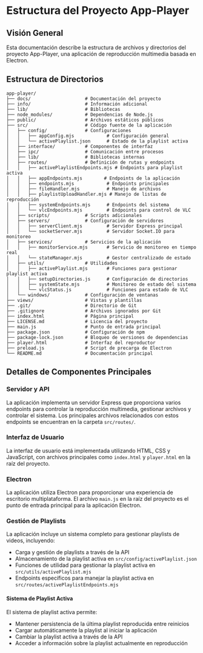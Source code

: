 # Estructura del Proyecto App-Player

## Visión General

Esta documentación describe la estructura de archivos y directorios del proyecto App-Player, una aplicación de reproducción multimedia basada en Electron.

## Estructura de Directorios

```
app-player/
├── docs/                    # Documentación del proyecto
├── info/                    # Información adicional
├── lib/                     # Bibliotecas
├── node_modules/            # Dependencias de Node.js
├── public/                  # Archivos estáticos públicos
├── src/                     # Código fuente de la aplicación
│   ├── config/              # Configuraciones
│   │   ├── appConfig.mjs            # Configuración general
│   │   └── activePlaylist.json      # Estado de la playlist activa
│   ├── interface/           # Componentes de interfaz
│   ├── ipc/                 # Comunicación entre procesos
│   ├── lib/                 # Bibliotecas internas
│   ├── routes/              # Definición de rutas y endpoints
│   │   ├── activePlaylistEndpoints.mjs # Endpoints para playlist activa
│   │   ├── appEndpoints.mjs        # Endpoints de la aplicación
│   │   ├── endpoints.mjs            # Endpoints principales
│   │   ├── fileHandler.mjs          # Manejo de archivos
│   │   ├── playlistUploadHandler.mjs # Manejo de listas de reproducción
│   │   ├── systemEndpoints.mjs      # Endpoints del sistema
│   │   └── vlcEndpoints.mjs         # Endpoints para control de VLC
│   ├── scripts/             # Scripts adicionales
│   ├── servers/             # Configuración de servidores
│   │   ├── serverClient.mjs         # Servidor Express principal
│   │   └── socketServer.mjs         # Servidor Socket.IO para monitoreo
│   ├── services/            # Servicios de la aplicación
│   │   ├── monitorService.mjs       # Servicio de monitoreo en tiempo real
│   │   └── stateManager.mjs         # Gestor centralizado de estado
│   ├── utils/               # Utilidades
│   │   ├── activePlaylist.mjs       # Funciones para gestionar playlist activa
│   │   ├── setupDirectories.js      # Configuración de directorios
│   │   ├── systemState.mjs          # Monitoreo de estado del sistema
│   │   └── vlcStatus.js             # Funciones para estado de VLC
│   └── windows/             # Configuración de ventanas
├── views/                   # Vistas y plantillas
├── .git/                    # Directorio de Git
├── .gitignore               # Archivos ignorados por Git
├── index.html               # Página principal
├── LICENSE.md               # Licencia del proyecto
├── main.js                  # Punto de entrada principal
├── package.json             # Configuración de npm
├── package-lock.json        # Bloqueo de versiones de dependencias
├── player.html              # Interfaz del reproductor
├── preload.js               # Script de precarga de Electron
└── README.md                # Documentación principal
```

## Detalles de Componentes Principales

### Servidor y API

La aplicación implementa un servidor Express que proporciona varios endpoints para controlar la reproducción multimedia, gestionar archivos y controlar el sistema. Los principales archivos relacionados con estos endpoints se encuentran en la carpeta `src/routes/`.

### Interfaz de Usuario

La interfaz de usuario está implementada utilizando HTML, CSS y JavaScript, con archivos principales como `index.html` y `player.html` en la raíz del proyecto.

### Electron

La aplicación utiliza Electron para proporcionar una experiencia de escritorio multiplataforma. El archivo `main.js` en la raíz del proyecto es el punto de entrada principal para la aplicación Electron.

### Gestión de Playlists

La aplicación incluye un sistema completo para gestionar playlists de videos, incluyendo:
- Carga y gestión de playlists a través de la API
- Almacenamiento de la playlist activa en `src/config/activePlaylist.json`
- Funciones de utilidad para gestionar la playlist activa en `src/utils/activePlaylist.mjs`
- Endpoints específicos para manejar la playlist activa en `src/routes/activePlaylistEndpoints.mjs`

#### Sistema de Playlist Activa

El sistema de playlist activa permite:
- Mantener persistencia de la última playlist reproducida entre reinicios
- Cargar automáticamente la playlist al iniciar la aplicación
- Cambiar la playlist activa a través de la API
- Acceder a información sobre la playlist actualmente en reproducción 